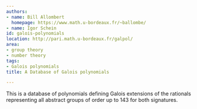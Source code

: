 ```yaml
---
authors:
- name: Bill Allombert
  homepage: https://www.math.u-bordeaux.fr/~ballombe/
- name: Igor Schein
id: galois-polynomials
location: http://pari.math.u-bordeaux.fr/galpol/
area:
- group theory
- number theory
tags:
- Galois polynomials
title: A Database of Galois polynomials

---
```


This is a database of polynomials defining Galois extensions of the rationals representing all abstract groups of order up to 143 for both signatures.